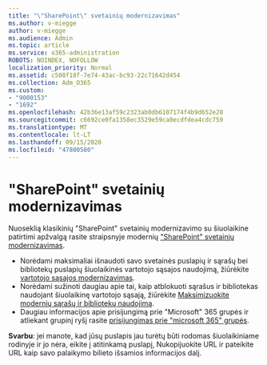 ```yaml
---
title: "\"SharePoint\" svetainių modernizavimas"
ms.author: v-miegge
author: v-miegge
ms.audience: Admin
ms.topic: article
ms.service: o365-administration
ROBOTS: NOINDEX, NOFOLLOW
localization_priority: Normal
ms.assetid: c508f18f-7e74-43ac-bc93-22c71642d454
ms.collection: Adm_O365
ms.custom:
- "9000153"
- "1692"
ms.openlocfilehash: 42b36e13af59c2323ab0db6107174f4b9d652e28
ms.sourcegitcommit: c6692ce0fa1358ec3529e59ca0ecdfdea4cdc759
ms.translationtype: MT
ms.contentlocale: lt-LT
ms.lasthandoff: 09/15/2020
ms.locfileid: "47800580"
---
```

# <a name="modernize-your-sharepoint-sites"></a>"SharePoint" svetainių modernizavimas

Nuoseklią klasikinių "SharePoint" svetainių modernizavimo su šiuolaikine patirtimi apžvalgą rasite straipsnyje modernių ["SharePoint" svetainių modernizavimas](https://docs.microsoft.com/sharepoint/dev/transform/modernize-classic-sites).

* Norėdami maksimaliai išnaudoti savo svetainės puslapių ir sąrašų bei bibliotekų puslapių šiuolaikinės vartotojo sąsajos naudojimą, žiūrėkite [vartotojo sąsajos modernizavimas](https://docs.microsoft.com/sharepoint/dev/transform/modernize-userinterface).
* Norėdami sužinoti daugiau apie tai, kaip atblokuoti sąrašus ir bibliotekas naudojant šiuolaikinę vartotojo sąsają, žiūrėkite [Maksimizuokite modernių sąrašų ir bibliotekų naudojimą](https://docs.microsoft.com/sharepoint/dev/transform/modernize-userinterface-lists-and-libraries).
* Daugiau informacijos apie prisijungimą prie "Microsoft" 365 grupės ir atliekant grupinį ryšį rasite [prisijungimas prie "microsoft 365" grupės](https://docs.microsoft.com/sharepoint/dev/transform/modernize-connect-to-office365-group).

**Svarbu**: jei manote, kad jūsų puslapis jau turėtų būti rodomas šiuolaikiniame rodinyje ir jo nėra, eikite į atitinkamą puslapį, Nukopijuokite URL ir pateikite URL kaip savo palaikymo bilieto išsamios informacijos dalį.
